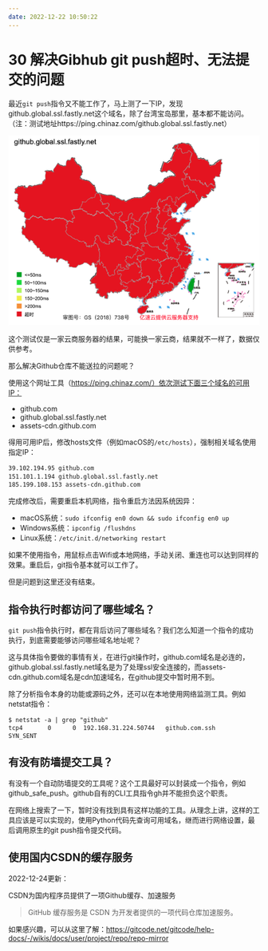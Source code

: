 ```yaml
---
date: 2022-12-22 10:50:22
---
```

# 30 解决Gibhub git push超时、无法提交的问题

最近`git push`指令又不能工作了，马上测了一下IP，发现github.global.ssl.fastly.net这个域名，除了台湾宝岛那里，基本都不能访问。（注：测试地址https://ping.chinaz.com/github.global.ssl.fastly.net）

![image-20221222105336458](./assets/image-20221222105336458.png)

这个测试仅是一家云商服务器的结果，可能换一家云商，结果就不一样了，数据仅供参考。

那么解决Github仓库不能送拉的问题呢？

使用这个网址工具（https://ping.chinaz.com/）依次测试下面三个域名的可用IP：

- github.com
- github.global.ssl.fastly.net
- assets-cdn.github.com

得用可用IP后，修改hosts文件（例如macOS的`/etc/hosts`），强制相关域名使用指定IP：

```bash
39.102.194.95 github.com
151.101.1.194 github.global.ssl.fastly.net
185.199.108.153 assets-cdn.github.com
```

完成修改后，需要重启本机网络，指令重启方法因系统因异：

- macOS系统：`sudo ifconfig en0 down && sudo ifconfig en0 up`
- Windows系统：`ipconfig /flushdns`
- Linux系统：`/etc/init.d/networking restart`

如果不使用指令，用鼠标点击Wifi或本地网络，手动关闭、重连也可以达到同样的效果。重启后，git指令基本就可以工作了。

但是问题到这里还没有结束。

## 指令执行时都访问了哪些域名？

`git push`指令执行时，都在背后访问了哪些域名？我们怎么知道一个指令的成功执行，到底需要能够访问哪些域名地址呢？

这与具体指令要做的事情有关，在进行git操作时，github.com域名是必连的，github.global.ssl.fastly.net域名是为了处理ssl安全连接的，而assets-cdn.github.com域名是cdn加速域名，在github提交中暂时用不到。

除了分析指令本身的功能或源码之外，还可以在本地使用网络监测工具。例如netstat指令：

```
$ netstat -a | grep "github"
tcp4       0      0  192.168.31.224.50744   github.com.ssh         SYN_SENT   
```

## 有没有防墙提交工具？

有没有一个自动防墙提交的工具呢？这个工具最好可以封装成一个指令，例如github_safe_push。github自有的CLI工具指令gh并不能担负这个职责。

在网络上搜索了一下，暂时没有找到具有这样功能的工具。从理念上讲，这样的工具应该是可以实现的，使用Python代码先查询可用域名，继而进行网络设置，最后调用原生的git push指令提交代码。

## 使用国内CSDN的缓存服务

2022-12-24更新：

CSDN为国内程序员提供了一项Github缓存、加速服务

> GitHub 缓存服务是 CSDN 为开发者提供的一项代码仓库加速服务。

如果感兴趣，可以从这里了解：https://gitcode.net/gitcode/help-docs/-/wikis/docs/user/project/repo/repo-mirror